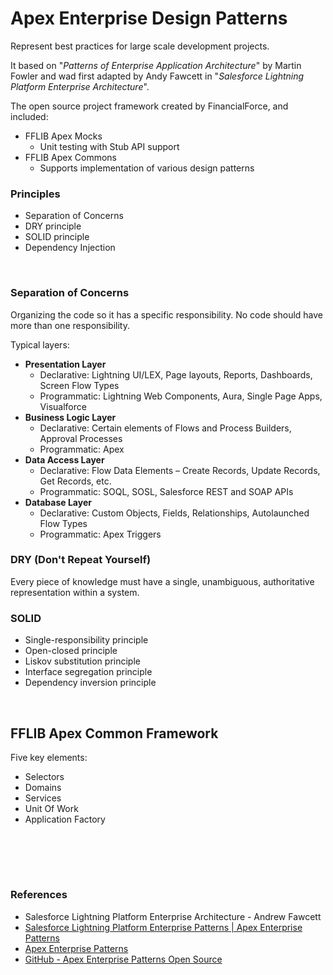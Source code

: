 # Apex Enterprise Design Patterns

Represent best practices for large scale development projects.

It based on "*Patterns of Enterprise Application Architecture*" by Martin Fowler and wad first adapted by Andy Fawcett in "*Salesforce Lightning Platform Enterprise Architecture*".

The open source project framework created by FinancialForce, and included:
- FFLIB Apex Mocks
  - Unit testing with Stub API support
- FFLIB Apex Commons
  - Supports implementation of various design patterns

### Principles
- Separation of Concerns
- DRY principle
- SOLID principle
- Dependency Injection

<br>

### Separation of Concerns

Organizing the code so it has a specific responsibility. No code should have more than one responsibility.

Typical layers:
- **Presentation Layer**
  - Declarative: Lightning UI/LEX, Page layouts, Reports, Dashboards, Screen Flow Types
  - Programmatic: Lightning Web Components, Aura, Single Page Apps, Visualforce
- **Business Logic Layer**
  - Declarative: Certain elements of Flows and Process Builders, Approval Processes
  - Programmatic: Apex
- **Data Access Layer**
  - Declarative: Flow Data Elements – Create Records, Update Records, Get Records, etc.
  - Programmatic: SOQL, SOSL, Salesforce REST and SOAP APIs
- **Database Layer**
  - Declarative: Custom Objects, Fields, Relationships, Autolaunched Flow Types
  - Programmatic: Apex Triggers


### DRY (Don't Repeat Yourself)
Every piece of knowledge must have a single, unambiguous, authoritative representation within a system.

### SOLID
- Single-responsibility principle
- Open-closed principle
- Liskov substitution principle
- Interface segregation principle
- Dependency inversion principle

<br>

## FFLIB Apex Common Framework

Five key elements:
- Selectors
- Domains
- Services
- Unit Of Work
- Application Factory

<br><br>
---

### References

- Salesforce Lightning Platform Enterprise Architecture - Andrew Fawcett
- [Salesforce Lightning Platform Enterprise Patterns | Apex Enterprise Patterns](https://www.youtube.com/watch?v=Vl5sQ8vECdk)
- [Apex Enterprise Patterns](http://www.apexhours.com/apex-enterprise-patterns/)
- [GitHub - Apex Enterprise Patterns Open Source](https://github.com/apex-enterprise-patterns)
